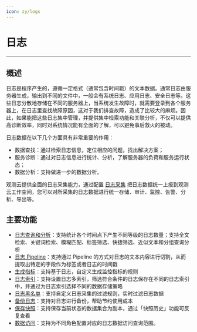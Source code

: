 ```yaml
---
icon: zy/logs
---
```

# 日志
---

## 概述

日志是程序产生的，遵循一定格式（通常包含时间戳）的文本数据。通常日志由服务器生成，输出到不同的文件中，一般会有系统日志、应用日志、安全日志等。这些日志分散地存储在不同的服务器上，当系统发生故障时，就需要登录到各个服务器上，在日志里查找故障原因，这对于我们排查故障，造成了比较大的麻烦。因此，如果能把这些日志集中管理，并提供集中检索功能和关联分析，不仅可以提供高诊断效率，同时对系统情况能有全面的了解，可以避免事后救火的被动。

日志数据在以下几个方面具有非常重要的作用：

- 数据查找：通过检索日志信息，定位相应的问题，找出解决方案；
- 服务诊断：通过对日志信息进行统计、分析，了解服务器的负荷和服务运行状态；
- 数据分析：支持做进一步的数据分析。

观测云提供全面的日志采集能力，通过配置 [日志采集](collection.md) 把日志数据统一上报到观测云工作空间，您可以对所采集的日志数据进行统一存储、审计、监控、告警、分析、导出等。

## 主要功能

- [日志查询和分析](explorer.md)：支持统计各个时间点下产生不同等级的日志数量；支持全文检索、关键词检索、模糊匹配、标签筛选、快捷筛选、近似文本和分组查询分析 
- [日志 Pipeline](../management/overall-pipeline.md)：支持通过 Pipeline 的方式对日志的文本内容进行切割，从而提取出特定的字段作为标签或者日志的时间戳
- [生成指标](generate-metrics.md)：支持基于日志，自定义生成监控指标的规则
- [日志索引](multi-index.md)：支持设置日志多索引，筛选符合条件的日志保存在不同的日志索引中，并通过为日志索引选择不同的数据存储策略
- [日志黑名单](../management/overall-blacklist.md)：支持自定义日志采集的过滤规则，实时过滤日志数据
- [备份日志](backup.md)：支持对日志进行备份，帮助节约使用成本
- [保存快照](../management/snapshot.md)：支持保存当前状态的数据集合为副本，通过「快照历史」功能可反复查看
- [数据访问](../logs/logdata-access.md)：支持为不同角色配置对应的日志数据访问查询范围。     

